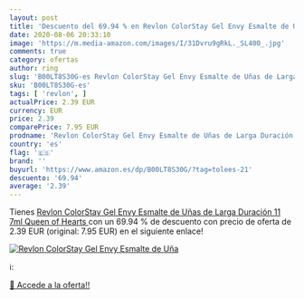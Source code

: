 ```yaml
---
layout: post
title: 'Descuento del 69.94 % en Revlon ColorStay Gel Envy Esmalte de Uña'
date: 2020-08-06 20:33:10
image: 'https://m.media-amazon.com/images/I/31Dvru9gRkL._SL400_.jpg'
comments: true
category: ofertas
author: ring
slug: 'B00LT8S30G-es Revlon ColorStay Gel Envy Esmalte de Uñas de Larga...'
sku: 'B00LT8S30G-es'
tags: [ 'revlon', ]
actualPrice: 2.39 EUR
currency: EUR
price: 2.39
comparePrice: 7.95 EUR
prodname: 'Revlon ColorStay Gel Envy Esmalte de Uñas de Larga Duración 11 7ml  Queen of Hearts '
country: 'es'
flag: '🇪🇸'
brand: ''
buyurl: 'https://www.amazon.es/dp/B00LT8S30G/?tag=tolees-21'
descuento: '69.94'
average: '2.39'
---
```


Tienes [Revlon ColorStay Gel Envy Esmalte de Uñas de Larga Duración 11 7ml  Queen of Hearts ](https://www.amazon.es/dp/B00LT8S30G/?tag=tolees-21) con un 69.94 % de descuento con precio de oferta de 2.39 EUR (original: 7.95 EUR) en el siguiente enlace!

[![Revlon ColorStay Gel Envy Esmalte de Uña](https://m.media-amazon.com/images/I/31Dvru9gRkL._SL400_.jpg)](https://www.amazon.es/dp/B00LT8S30G/?tag=tolees-21)

ℹ️:


[🛒 Accede a la oferta!!](https://www.amazon.es/dp/B00LT8S30G/?tag=tolees-21)
